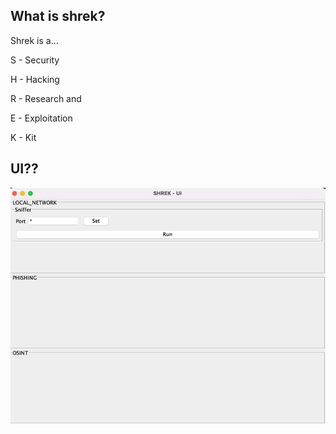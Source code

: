
## What is shrek?
Shrek is a...

S - Security

H - Hacking

R - Research and

E - Exploitation

K - Kit


## UI??

![img.png](img.png)